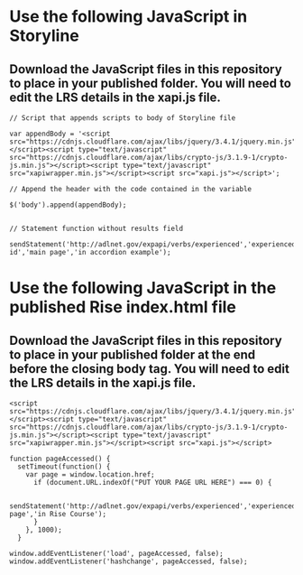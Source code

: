# Use the following JavaScript in Storyline
## Download the JavaScript files in this repository to place in your published folder. You will need to edit the LRS details in the xapi.js file.

```
// Script that appends scripts to body of Storyline file

var appendBody = '<script src="https://cdnjs.cloudflare.com/ajax/libs/jquery/3.4.1/jquery.min.js"></script><script type="text/javascript" src="https://cdnjs.cloudflare.com/ajax/libs/crypto-js/3.1.9-1/crypto-js.min.js"></script><script type="text/javascript" src="xapiwrapper.min.js"></script><script src="xapi.js"></script>';

// Append the header with the code contained in the variable

$('body').append(appendBody);


// Statement function without results field

sendStatement('http://adlnet.gov/expapi/verbs/experienced','experienced','http://example.com/activity-id','main page','in accordion example');
```

# Use the following JavaScript in the published Rise index.html file
## Download the JavaScript files in this repository to place in your published folder at the end before the closing body tag. You will need to edit the LRS details in the xapi.js file.


```
<script src="https://cdnjs.cloudflare.com/ajax/libs/jquery/3.4.1/jquery.min.js"></script><script type="text/javascript" src="https://cdnjs.cloudflare.com/ajax/libs/crypto-js/3.1.9-1/crypto-js.min.js"></script><script type="text/javascript" src="xapiwrapper.min.js"></script><script src="xapi.js"></script>
    
function pageAccessed() {
  setTimeout(function() {
    var page = window.location.href;
      if (document.URL.indexOf("PUT YOUR PAGE URL HERE") === 0) {

        sendStatement('http://adlnet.gov/expapi/verbs/experienced','experienced',page,'Some page','in Rise Course');
      }
    }, 1000);
  }

window.addEventListener('load', pageAccessed, false);
window.addEventListener('hashchange', pageAccessed, false);
```
